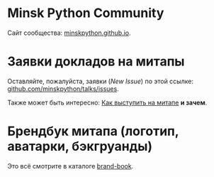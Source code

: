 # Minsk Python Community
Сайт сообщества: [minskpython.github.io](https://minskpython.github.io/).


# Заявки докладов на митапы
Оставляйте, пожалуйста, заявки (_New Issue_) по этой ссылке: [github.com/minskpython/talks/issues](https://github.com/minskpython/talks/issues).

Также может быть интересно: [Как  выступить на митапе](https://github.com/minskpython/talks#%D0%B7%D0%B0%D1%8F%D0%B2%D0%BA%D0%B8-%D0%BD%D0%B0-%D0%B2%D1%8B%D1%81%D1%82%D1%83%D0%BF%D0%BB%D0%B5%D0%BD%D0%B8%D1%8F-%D0%BD%D0%B0-minsk-python-meetup)
**и зачем**.


# Брендбук митапа (логотип, аватарки, бэкгруанды)

Это всё смотрите в каталоге [brand-book](https://github.com/minskpython/minskpython.github.io/tree/master/brand-book).
